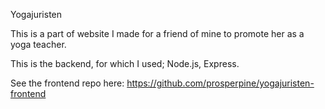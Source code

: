 Yogajuristen

This is a part of website I made for a friend of mine to promote her as a yoga teacher.

This is the backend, for which I used; Node.js, Express.

See the frontend repo here: https://github.com/prosperpine/yogajuristen-frontend
